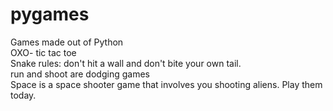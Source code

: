# pygames
Games made out of Python<br>
OXO- tic tac toe<br>
Snake rules: don't hit a wall and don't bite your own tail.<br>
run and shoot are dodging games<br>
Space is a space shooter game that involves you shooting aliens.
Play them today.
